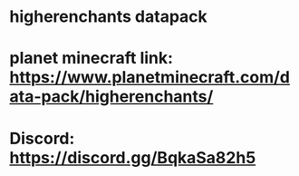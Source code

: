 # higherenchants datapack
# planet minecraft link: https://www.planetminecraft.com/data-pack/higherenchants/
# Discord: https://discord.gg/BqkaSa82h5
